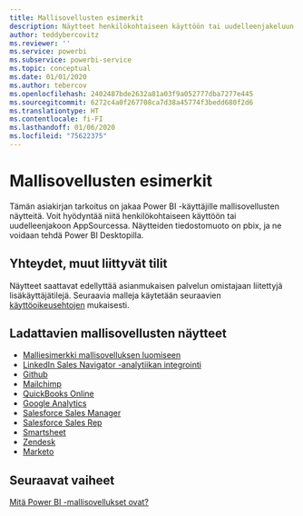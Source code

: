 ```yaml
---
title: Mallisovellusten esimerkit
description: Näytteet henkilökohtaiseen käyttöön tai uudelleenjakeluun AppSource Power BI -sovelluksena
author: teddybercovitz
ms.reviewer: ''
ms.service: powerbi
ms.subservice: powerbi-service
ms.topic: conceptual
ms.date: 01/01/2020
ms.author: tebercov
ms.openlocfilehash: 2402487bde2632a81a03f9a052777dba7277e445
ms.sourcegitcommit: 6272c4a0f267708ca7d38a45774f3bedd680f2d6
ms.translationtype: HT
ms.contentlocale: fi-FI
ms.lasthandoff: 01/06/2020
ms.locfileid: "75622375"
---
```

# <a name="template-apps-samples"></a>Mallisovellusten esimerkit

Tämän asiakirjan tarkoitus on jakaa Power BI -käyttäjille mallisovellusten näytteitä. Voit hyödyntää niitä henkilökohtaiseen käyttöön tai uudelleenjakoon AppSourcessa. Näytteiden tiedostomuoto on pbix, ja ne voidaan tehdä Power BI Desktopilla.

## <a name="connection-additional-related-accounts"></a>Yhteydet, muut liittyvät tilit

Näytteet saattavat edellyttää asianmukaisen palvelun omistajaan liitettyjä lisäkäyttäjätilejä.  Seuraavia malleja käytetään seuraavien [käyttöoikeusehtojen](https://templateapps.blob.core.windows.net/sampletemplateapps/Sample-Templates-for-app-on-appsource.pdf) mukaisesti.

## <a name="downloadable-template-apps-samples"></a>Ladattavien mallisovellusten näytteet

* [Malliesimerkki mallisovelluksen luomiseen](https://templateapps.blob.core.windows.net/sampletemplateapps/TemplateforTemplateApps.zip)
* [LinkedIn Sales Navigator -analytiikan integrointi](https://templateapps.blob.core.windows.net/sampletemplateapps/SalesNavigatorTemplate.pbix)
* [Github](https://templateapps.blob.core.windows.net/sampletemplateapps/GitHub.pbix)
* [Mailchimp](https://templateapps.blob.core.windows.net/sampletemplateapps/MailChimp.pbix)
* [QuickBooks Online](https://templateapps.blob.core.windows.net/sampletemplateapps/QuickBooksOnline.pbix)
* [Google Analytics](https://templateapps.blob.core.windows.net/sampletemplateapps/GoogleAnalytics.pbix)
* [Salesforce Sales Manager](https://templateapps.blob.core.windows.net/sampletemplateapps/SalesforceSalesManager.pbix)
* [Salesforce Sales Rep](https://templateapps.blob.core.windows.net/sampletemplateapps/SalesforceSalesRep.pbix)
* [Smartsheet](https://templateapps.blob.core.windows.net/sampletemplateapps/Smartsheet.pbix)
* [Zendesk](https://templateapps.blob.core.windows.net/sampletemplateapps/Zendesk.pbix)
* [Marketo](https://templateapps.blob.core.windows.net/sampletemplateapps/Marketo.pbix)

## <a name="next-steps"></a>Seuraavat vaiheet

[Mitä Power BI -mallisovellukset ovat?](service-template-apps-overview.md)
